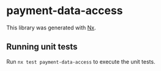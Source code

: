 # payment-data-access

This library was generated with [Nx](https://nx.dev).

## Running unit tests

Run `nx test payment-data-access` to execute the unit tests.
